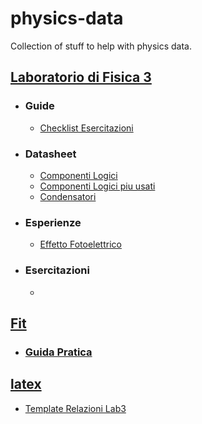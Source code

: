 # physics-data
Collection of stuff to help with physics data.



## [Laboratorio di Fisica 3](/lab3)
- ### Guide
    - [Checklist Esercitazioni](/lab3/componenti/Checklist%20Esercitazioni.pdf)
- ### Datasheet
    - [Componenti Logici](/lab3/componenti/)
    - [Componenti Logici piu usati](/lab3/componenti/DATASHEET.pdf)
    - [Condensatori](/lab3/componenti/Condensatori.pdf)
- ### Esperienze
    - [Effetto Fotoelettrico](/lab3/fotoelettrico/)
- ### Esercitazioni
    - 

## [Fit](/curve_fitting)
- ### [Guida Pratica](/curve_fitting/curve_fitting_how_to.ipynb)


## [latex](/latex/)
- [Template Relazioni Lab3](/latex/template_relazioni_lab3.tex)